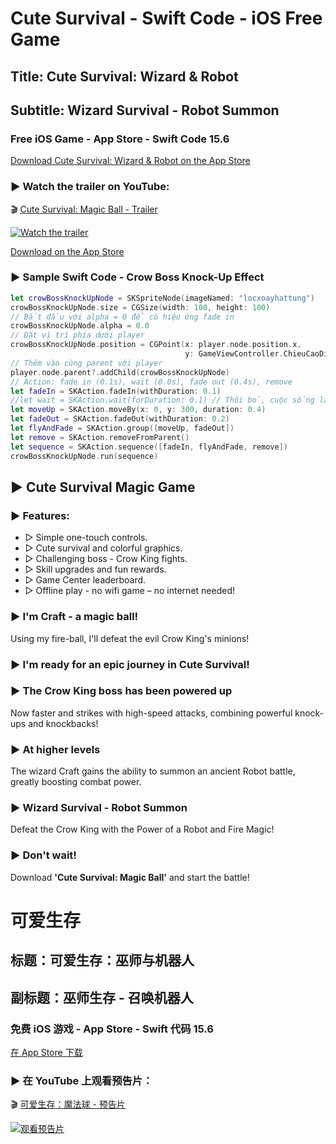 # Cute Survival - Swift Code - iOS Free Game
## Title: Cute Survival: Wizard &amp; Robot
## Subtitle: Wizard Survival - Robot Summon
### Free iOS Game - App Store - Swift Code 15.6

[Download Cute Survival: Wizard & Robot on the App Store](https://apps.apple.com/app/cute-survival-wizard-robot/id6738106971)

### ▶ Watch the trailer on YouTube:
🎬 [Cute Survival: Magic Ball - Trailer](https://www.youtube.com/watch?v=ZhRoBSVHpeI)

[![Watch the trailer](https://img.youtube.com/vi/ZhRoBSVHpeI/hqdefault.jpg)](https://www.youtube.com/watch?v=ZhRoBSVHpeI)

[Download on the App Store](https://apps.apple.com/app/cute-survival-wizard-robot/id6738106971)

### ▶ Sample Swift Code - Crow Boss Knock-Up Effect

```swift
let crowBossKnockUpNode = SKSpriteNode(imageNamed: "locxoayhattung")
crowBossKnockUpNode.size = CGSize(width: 100, height: 100)
// Bắt đầu với alpha = 0 để có hiệu ứng fade in
crowBossKnockUpNode.alpha = 0.0
// Đặt vị trí phía dưới player
crowBossKnockUpNode.position = CGPoint(x: player.node.position.x,
                                       y: GameViewController.ChieuCaoDieuKhien + 50)
// Thêm vào cùng parent với player
player.node.parent?.addChild(crowBossKnockUpNode)
// Action: fade in (0.1s), wait (0.0s), fade out (0.4s), remove
let fadeIn = SKAction.fadeIn(withDuration: 0.1)
//let wait = SKAction.wait(forDuration: 0.1) // Thôi bỏ, cuộc sống là không chờ đợi :)
let moveUp = SKAction.moveBy(x: 0, y: 300, duration: 0.4)
let fadeOut = SKAction.fadeOut(withDuration: 0.2)
let flyAndFade = SKAction.group([moveUp, fadeOut])
let remove = SKAction.removeFromParent()
let sequence = SKAction.sequence([fadeIn, flyAndFade, remove])
crowBossKnockUpNode.run(sequence)
```

## ▶ Cute Survival Magic Game

### ▶ Features:
- ▷ Simple one-touch controls.
- ▷ Cute survival and colorful graphics.
- ▷ Challenging boss - Crow King fights.
- ▷ Skill upgrades and fun rewards.
- ▷ Game Center leaderboard.
- ▷ Offline play - no wifi game – no internet needed!

### ▶ I'm Craft - a magic ball!
Using my fire-ball, I'll defeat the evil Crow King's minions!

### ▶ I'm ready for an epic journey in Cute Survival!

### ▶ The Crow King boss has been powered up
Now faster and strikes with high-speed attacks, combining powerful knock-ups and knockbacks!

### ▶ At higher levels
The wizard Craft gains the ability to summon an ancient Robot battle, greatly boosting combat power.

### ▶ Wizard Survival - Robot Summon
Defeat the Crow King with the Power of a Robot and Fire Magic!

### ▶ Don't wait!
Download **'Cute Survival: Magic Ball'** and start the battle!


# 可爱生存
## 标题：可爱生存：巫师与机器人
## 副标题：巫师生存 - 召唤机器人
### 免费 iOS 游戏 - App Store - Swift 代码 15.6

[在 App Store 下载](https://apps.apple.com/app/cute-survival-wizard-robot/id6738106971)

### ▶ 在 YouTube 上观看预告片：
🎬 [可爱生存：魔法球 - 预告片](https://www.youtube.com/watch?v=ZhRoBSVHpeI)

[![观看预告片](https://img.youtube.com/vi/ZhRoBSVHpeI/hqdefault.jpg)](https://www.youtube.com/watch?v=ZhRoBSVHpeI)



